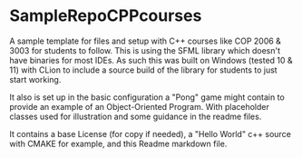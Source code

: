 # SampleRepoCPPcourses
A sample template for files and setup with C++ courses like COP 2006 &amp; 3003 for students to follow.
This is using the SFML library which doesn't have binaries for most IDEs. As such this was built on
Windows (tested 10 & 11) with CLion to include a source build of the library for students to just start working.

It also is set up in the basic configuration a "Pong" game might contain to provide an example of
an Object-Oriented Program. With placeholder classes used for illustration and some guidance
in the readme files.

It contains a base License (for copy if needed), a "Hello World" c++ source with CMAKE for example, and this Readme markdown file.
